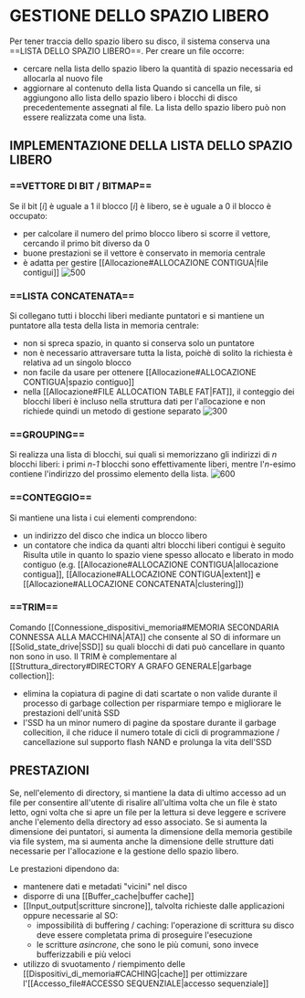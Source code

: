 # GESTIONE DELLO SPAZIO LIBERO
Per tener traccia dello spazio libero su disco, il sistema conserva una ==LISTA DELLO SPAZIO LIBERO==. Per creare un file occorre:
- cercare nella lista dello spazio libero la quantità di spazio necessaria ed allocarla al nuovo file
- aggiornare al contenuto della lista
Quando si cancella un file, si aggiungono allo lista dello spazio libero i blocchi di disco precedentemente assegnati al file.
La lista dello spazio libero può non essere realizzata come una lista.

## IMPLEMENTAZIONE DELLA LISTA DELLO SPAZIO LIBERO
### ==VETTORE DI BIT / BITMAP==
Se il bit $[i]$ è uguale a 1 il blocco $[i]$ è libero, se è uguale a 0 il blocco è occupato:
- per calcolare il numero del primo blocco libero si scorre il vettore, cercando il primo bit diverso da 0
- buone prestazioni se il vettore è conservato in memoria centrale
- è adatta per gestire [[Allocazione#ALLOCAZIONE CONTIGUA|file contigui]]
![500](bitmap.png)

### ==LISTA CONCATENATA==
Si collegano tutti i blocchi liberi mediante puntatori e si mantiene un puntatore alla testa della lista in memoria centrale:
- non si spreca spazio, in quanto si conserva solo un puntatore
- non è necessario attraversare tutta la lista, poichè di solito la richiesta è relativa ad un singolo blocco
- non facile da usare per ottenere [[Allocazione#ALLOCAZIONE CONTIGUA|spazio contiguo]]
- nella [[Allocazione#FILE ALLOCATION TABLE FAT|FAT]], il conteggio dei blocchi liberi è incluso nella struttura dati per l'allocazione e non richiede quindi un metodo di gestione separato
![300](spazio_libero.png)

### ==GROUPING==
Si realizza una lista di blocchi, sui quali si memorizzano gli indirizzi di _n_ blocchi liberi: i primi _n-1_ blocchi sono effettivamente liberi, mentre l'_n_-esimo contiene l'indirizzo del prossimo elemento della lista.
![600](schema_concatenato.png)

### ==CONTEGGIO==
Si mantiene una lista i cui elementi comprendono:
- un indirizzo del disco che indica un blocco libero
- un contatore che indica da quanti altri blocchi liberi contigui è seguito
Risulta utile in quanto lo spazio viene spesso allocato e liberato in modo contiguo (e.g. [[Allocazione#ALLOCAZIONE CONTIGUA|allocazione contigua]], [[Allocazione#ALLOCAZIONE CONTIGUA|extent]] e [[Allocazione#ALLOCAZIONE CONCATENATA|clustering]])

### ==TRIM==
Comando [[Connessione_dispositivi_memoria#MEMORIA SECONDARIA CONNESSA ALLA MACCHINA|ATA]] che consente al SO di informare un [[Solid_state_drive|SSD]] su quali blocchi di dati può cancellare in quanto non sono in uso. Il TRIM è complementare al [[Struttura_directory#DIRECTORY A GRAFO GENERALE|garbage collection]]:
- elimina la copiatura di pagine di dati scartate o non valide durante il processo di garbage collection per risparmiare tempo e migliorare le prestazioni dell'unità SSD
- l'SSD ha un minor numero di pagine da spostare durante il garbage collecition, il che riduce il numero totale di cicli di programmazione / cancellazione sul supporto flash NAND e prolunga la vita dell'SSD

## PRESTAZIONI
Se, nell'elemento di directory, si mantiene la data di ultimo accesso ad un file per consentire all'utente di risalire all'ultima volta che un file è stato letto, ogni volta che si apre un file per la lettura si deve leggere e scrivere anche l'elemento della directory ad esso associato.
Se si aumenta la dimensione dei puntatori, si aumenta la dimensione della memoria gestibile via file system, ma si aumenta anche la dimensione delle strutture dati necessarie per I'allocazione e la gestione dello spazio libero.

Le prestazioni dipendono da:
- mantenere dati e metadati "vicini" nel disco
- disporre di una [[Buffer_cache|buffer cache]]
- [[Input_output|scritture sincrone]], talvolta richieste dalle applicazioni oppure necessarie al SO:
	- impossibilità di buffering / caching: l'operazione di scrittura su disco deve essere completata prima di proseguire l'esecuzione
	- le scritture _asincrone_, che sono le più comuni, sono invece bufferizzabili e più veloci
- utilizzo di svuotamento / riempimento delle [[Dispositivi_di_memoria#CACHING|cache]] per ottimizzare l'[[Accesso_file#ACCESSO SEQUENZIALE|accesso sequenziale]]
